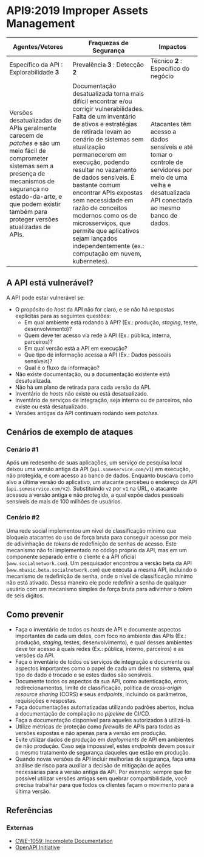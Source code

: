 # API9:2019 Improper Assets Management

| Agentes/Vetores | Fraquezas de Segurança | Impactos |
| - | - | - |
| Específico da API : Explorabilidade **3** | Prevalência **3** : Detecção **2** | Técnico **2** : Específico do negócio |
| Versões desatualizadas de APIs geralmente carecem de *patches* e são um meio fácil de comprometer sistemas sem a presença de mecanismos de segurança no estado-da-arte, e que podem existir também para proteger versões atualizadas de APIs. | Documentação desatualizada torna mais difícil encontrar e/ou corrigir vulnerabilidades. Falta de um inventário de ativos e estratégias de retirada levam ao cenário de sistemas sem atualização permanecerem em execução, podendo resultar no vazamento de dados sensíveis. É bastante comum encontrar APIs expostas sem necessidade em razão de conceitos modernos como os de microsserviços, que permite que aplicativos sejam lançados independentemente (ex.: computação em nuvem, kubernetes). | Atacantes têm acesso a dados sensíveis e até tomar o controle de servidores por meio de uma velha e desatualizada API conectada ao mesmo banco de dados. |

## A API está vulnerável?

A API pode estar vulnerável se:

* O propósito do *host* da API não for claro, e se não há respostas explícitas para as seguintes questões:
    * Em qual ambiente está rodando à API? (Ex.: produção, *staging*, teste, desenvolvimento)?
    * Quem deve ter acesso via rede à API (Ex.: pública, interna, parceiros)?
    * Em qual versão está a API em execução?
    * Que tipo de informação acessa a API (Ex.: Dados pessoais sensíveis)?
    * Qual é o fluxo da informação?
* Não existe documentação, ou a documentação existente está desatualizada.
* Não há um plano de retirada para cada versão da API.
* Inventário de *hosts* não existe ou está desatualizado.
* Inventário de serviços de integração, seja interna ou de parceiros, não existe ou está desatualizado.
* Versões antigas da API continuam rodando sem *patches*.

## Cenários de exemplo de ataques

### Cenário #1

Após um redesenho de suas aplicações, um serviço de pesquisa local deixou uma versão antiga da API (`api.someservice.com/v1`) em execução, não protegida, e com acesso ao banco de dados. Enquanto buscava como alvo a última versão do aplicativo, um atacante percebeu o endereço da API (`api.someservice.com/v2`). Substituindo `v2` por  `v1` na URL, o atacante acessou a versão antiga e não protegida, a qual expõe dados pessoais sensíveis de mais de 100 milhões de usuários.

### Cenário #2

Uma rede social implementou um nível de classificação mínimo que bloqueia atacantes do uso de força bruta para conseguir acesso por meio de adivinhação de *tokens* de redefinição de senhas de acesso. Este mecanismo não foi implementado no código próprio da API, mas em um componente separado entre o cliente e a API oficial (`www.socialnetwork.com`). Um pesquisador encontrou a versão beta da API (`www.mbasic.beta.socialnetwork.com`) que executa a mesma API, incluindo o mecanismo de redefinição de senha, onde o nível de classificação mínimo não está ativado. Dessa maneira ele pode redefinir a senha de qualquer usuário com um mecanismo simples de força bruta para adivinhar o *token* de seis dígitos.

## Como prevenir

* Faça o inventário de todos os *hosts* de API e documente aspectos importantes de cada um deles, com foco no ambiente das APIs (Ex.: produção, *staging*, testes, desenvolvimento), e qual desses ambientes deve ter acesso à quais redes (Ex.: pública, interno, parceiros) e as versões da API.
* Faça o inventário de todos os serviços de integração e documente os aspectos importantes como o papel de cada um deles no sistema, qual tipo de dado é trocado e se estes dados são sensíveis.
* Documente todos os aspectos da sua API, como autenticação, erros, redirecionamentos, limite de classificação, política de *cross-origin resource sharing* (CORS) e seus *endpoints*, incluindo os parâmetros, requisições e respostas.
* Faça documentações automatizadas utilizando padrões abertos, inclua a documentação de compilação no *pipeline* de CI/CD.
* Faça a documentação disponível para aqueles autorizados à utilizá-la.
* Utilize métricas de proteção como *firewalls* de APIs para todas as versões expostas e não apenas para a versão em produção.
* Evite utilizar dados de produção em *deployments* de API em ambientes de não produção. Caso seja impossível, estes *endpoints* devem possuir o mesmo tratamento de segurança daqueles que estão em produção.
* Quando novas versões da API incluir melhorias de segurança, faça uma análise de risco para auxiliar a decisão de mitigação de ações necessárias para a versão antiga da API. Por exemplo: sempre que for possível utilizar versões antigas sem quebrar compartibilidade, você precisa trabalhar para que todos os clientes façam o movimento para a última versão.

## Referências

### Externas

* [CWE-1059: Incomplete Documentation][1]
* [OpenAPI Initiative][2]

[1]: https://cwe.mitre.org/data/definitions/1059.html
[2]: https://www.openapis.org/
